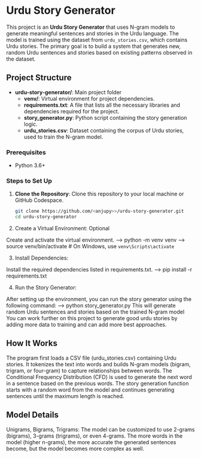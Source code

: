 # Urdu Story Generator

This project is an **Urdu Story Generator** that uses N-gram models to generate meaningful sentences and stories in the Urdu language. The model is trained using the dataset from `urdu_stories.csv`, which contains Urdu stories. The primary goal is to build a system that generates new, random Urdu sentences and stories based on existing patterns observed in the dataset.

## Project Structure

- **urdu-story-generator/**: Main project folder
    - **venv/**: Virtual environment for project dependencies.
    - **requirements.txt**: A file that lists all the necessary libraries and dependencies required for the project.
    - **story_generator.py**: Python script containing the story generation logic.
    - **urdu_stories.csv**: Dataset containing the corpus of Urdu stories, used to train the N-gram model.

### Prerequisites

- Python 3.6+

### Steps to Set Up

1. **Clone the Repository**:
   Clone this repository to your local machine or GitHub Codespace.

   ```bash
   git clone https://github.com/<anjupy>>/urdu-story-generator.git
   cd urdu-story-generator
2. Create a Virtual Environment: Optional

Create and activate the virtual environment.
--> python -m venv venv
--> source venv/bin/activate  # On Windows, use `venv\Scripts\activate`


3. Install Dependencies:

Install the required dependencies listed in requirements.txt.
--> pip install -r requirements.txt


4. Run the Story Generator:

After setting up the environment, you can run the story generator using the following command:
--> python story_generator.py
 This will generate random Urdu sentences and stories based on the trained N-gram model
 You can work further on this project to generate good urdu stories by adding more data to training and can add more best approaches.

## How It Works
The program first loads a CSV file (urdu_stories.csv) containing Urdu stories.
It tokenizes the text into words and builds N-gram models (bigram, trigram, or four-gram) to capture relationships between words.
The Conditional Frequency Distribution (CFD) is used to generate the next word in a sentence based on the previous words.
The story generation function starts with a random word from the model and continues generating sentences until the maximum length is reached.
## Model Details
Unigrams, Bigrams, Trigrams: The model can be customized to use 2-grams (bigrams), 3-grams (trigrams), or even 4-grams.
The more words in the model (higher n-grams), the more accurate the generated sentences become, but the model becomes more complex as well.
